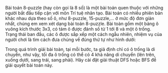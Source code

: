 Bài toán 8-puzzle (hay còn gọi là 8 số) là một bài toán quen thuộc với những người bắt đầu tiếp cận với môn Trí tuệ nhân tạo. Bài toán có nhiều phiên bản khác nhau dựa theo số ô, như 8-puzzle, 15-puzzle,… ở mức độ đơn giản nhất, chúng em xem xét dạng bài toán 8-puzzle. Bài toàn gồm một bảng ô vuông kích thước 3x3, có tám ô được đánh số từ 1 tới 8 và một ô trống. Trạng thái ban đầu, các ô được sắp xếp một cách ngẫu nhiên, nhiệm vụ của người chơi là tìm cách đưa chúng về đúng thứ tự như hình dưới:
 
Trong quá trình giải bài toàn, tại mỗi bước, ta giả định chỉ có ô trống là di chuyển, như vậy, tối đa ô trống có thể có 4 khả năng di chuyển (lên trên, xuống dưới, sang trái, sang phải). Hãy cài đặt giải thuật DFS hoặc BFS để giải quyết bài toán này.
